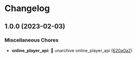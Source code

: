 # Changelog

## 1.0.0 (2023-02-03)


### Miscellaneous Chores

* **online_player_api:** 🚚 unarchive online_player_api ([620a0a2](https://github.com/AnzhiZhang/MCDReforgedPlugins/commit/620a0a2e34ce3885d52ae118a203b5f2e64afb17))
